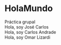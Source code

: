 # HolaMundo
Práctica grupal
<br> Hola, soy José Carlos
<br> Hola, soy Carlos Andrade
<br> Hola, soy Omar Lizardi
<br> 

